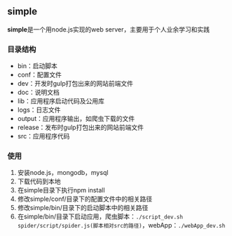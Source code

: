 ## simple
**simple**是一个用node.js实现的web server，主要用于个人业余学习和实践

### 目录结构
* bin：启动脚本
* conf：配置文件
* dev：开发时gulp打包出来的网站前端文件
* doc：说明文档
* lib：应用程序启动代码及公用库
* logs：日志文件
* output：应用程序输出，如爬虫下载的文件
* release：发布时gulp打包出来的网站前端文件
* src：应用程序代码

### 使用
1. 安装node.js，mongodb，mysql
2. 下载代码到本地
3. 在simple目录下执行npm install
4. 修改simple/conf/目录下的配置文件中的相关路径
5. 修改simple/bin/目录下的启动脚本中的相关路径
6. 在simple/bin/目录下启动应用，爬虫脚本：`./script_dev.sh spider/script/spider.js(脚本相对src的路径)`，webApp：`./webApp_dev.sh`